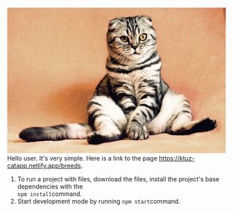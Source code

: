 ![CAT](./assets/cat.jpg) <br/>Hello user. It's very simple. Here is a link to
the page https://ktuz-catapp.netlify.app/breeds.

1. To run a project with files, download the files, install the project's base
   dependencies with the <br>`npm install`command.
2. Start development mode by running `npm start`command.
